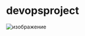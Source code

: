 # devopsproject
![изображение](https://user-images.githubusercontent.com/71260710/172300757-4000cfbd-7001-4ec9-b87b-caaca6f7825c.png)
